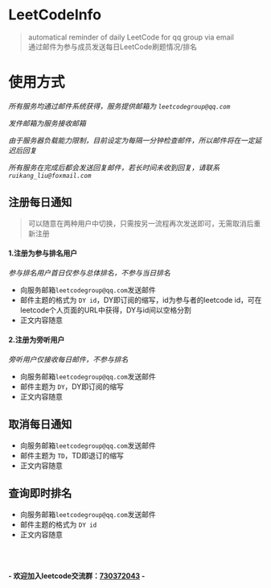 # LeetCodeInfo
> automatical reminder of daily LeetCode for qq group via email  
> 通过邮件为参与成员发送每日LeetCode刷题情况/排名

# 使用方式
*所有服务均通过邮件系统获得，服务提供邮箱为 `leetcodegroup@qq.com`*

*发件邮箱为服务接收邮箱*

*由于服务器负载能力限制，目前设定为每隔一分钟检查邮件，所以邮件将在一定延迟后回复*

*所有服务在完成后都会发送回复邮件，若长时间未收到回复，请联系`ruikang_liu@foxmail.com`*

## 注册每日通知
> 可以随意在两种用户中切换，只需按另一流程再次发送即可，无需取消后重新注册
#### 1.注册为参与排名用户

 *参与排名用户首日仅参与总体排名，不参与当日排名*
- 向服务邮箱`leetcodegroup@qq.com`发送邮件
- 邮件主题的格式为 `DY id`，DY即订阅的缩写，id为参与者的leetcode id，可在leetcode个人页面的URL中获得，DY与id间以空格分割
- 正文内容随意

#### 2.注册为旁听用户

 *旁听用户仅接收每日邮件，不参与排名*
- 向服务邮箱`leetcodegroup@qq.com`发送邮件
- 邮件主题为 `DY`，DY即订阅的缩写
- 正文内容随意

## 取消每日通知
- 向服务邮箱`leetcodegroup@qq.com`发送邮件
- 邮件主题为 `TD`，TD即退订的缩写
- 正文内容随意

## 查询即时排名
- 向服务邮箱`leetcodegroup@qq.com`发送邮件
- 邮件主题的格式为 `DY id`
- 正文内容随意
  
<br><br>
  
__- 欢迎加入leetcode交流群：[730372043](//shang.qq.com/wpa/qunwpa?idkey=1a705940f91fff749a5048d09a5382b81e1fac23ffe33a4bd223120f4a6e37de) -__
